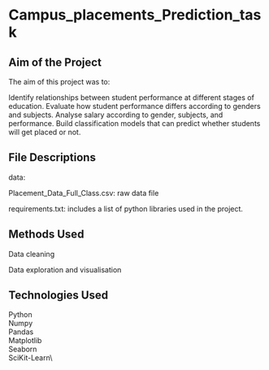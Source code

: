 # Campus_placements_Prediction_task

## Aim of the Project
The aim of this project was to:

Identify relationships between student performance at different stages of education.
Evaluate how student performance differs according to genders and subjects.
Analyse salary according to gender, subjects, and performance.
Build classification models that can predict whether students will get placed or not.

## File Descriptions
data:

Placement_Data_Full_Class.csv: raw data file

requirements.txt: includes a list of python libraries used in the project.

## Methods Used
Data cleaning

Data exploration and visualisation

## Technologies Used
Python\
Numpy\
Pandas\
Matplotlib\
Seaborn\
SciKit-Learn\
